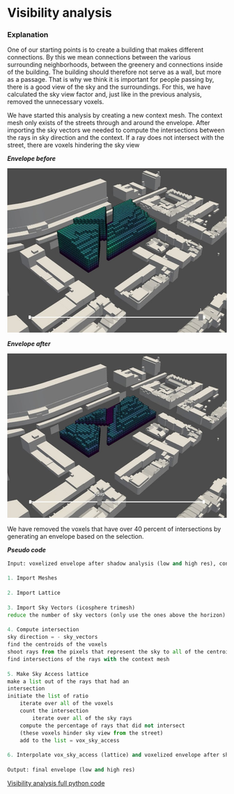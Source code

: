 # Visibility analysis 
### Explanation
One of our starting points is to create a building that makes different connections. By this we mean connections between the various surrounding neighborhoods, between the greenery and connections inside of the building. The building should therefore not serve as a wall, but more as a passage. That is why we think it is important for people passing by, there is a good view of the sky and the surroundings. For this, we have calculated the sky view factor and, just like in the previous analysis, removed the unnecessary voxels.


We have started this analysis by creating a new context mesh. The context mesh only exists of the streets through and around the envelope. After importing the sky vectors we needed to compute the intersections between the rays in sky direction and the context. If a ray does not intersect with the street, there are voxels hindering the sky view


***Envelope before***

![Title](../../../img/svf_before.jpg)

***Envelope after***

![Title](../../../img/svf_after.jpg)


We have removed the voxels that have over 40 percent of intersections by generating an envelope based on the selection.

***Pseudo code***

``` python
Input: voxelized envelope after shadow analysis (low and high res), context mesh streets

1. Import Meshes

2. Import Lattice

3. Import Sky Vectors (icosphere trimesh)
reduce the number of sky vectors (only use the ones above the horizon)

4. Compute intersection 
sky direction = - sky_vectors
find the centroids of the voxels
shoot rays from the pixels that represent the sky to all of the centroids
find intersections of the rays with the context mesh 

5. Make Sky Access lattice
make a list out of the rays that had an 
intersection 
initiate the list of ratio 
	iterate over all of the voxels 
	count the intersection
		iterate over all of the sky rays 
	compute the percentage of rays that did not intersect 
    (these voxels hinder sky view from the street)
	add to the list = vox_sky_access

6. Interpolate vox_sky_access (lattice) and voxelized envelope after shadow analysis (high res) 

Output: final envelope (low and high res)


```

[Visibility analysis full python code](/notebooks/visibility/)